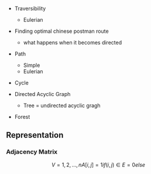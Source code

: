 - Traversibility
	- Eulerian
- Finding optimal chinese postman route
	- what happens when it becomes directed 

- Path
	- Simple
	- Eulerian
- Cycle

- Directed Acyclic Graph
	- Tree = undirected acyclic gragh

- Forest

## Representation
### Adjacency Matrix
$$ V = {1, 2, ..., n}
A[i, j] = 1 if (i, j) \in E
		= 0 else
$$